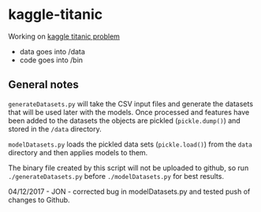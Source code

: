 # kaggle-titanic

Working on [kaggle titanic problem](https://www.kaggle.com/c/titanic) 

 - data goes into /data
 - code goes into /bin
 
## General notes
`generateDatasets.py` will take the CSV input files and generate the datasets that will be used later with the models.  Once processed and features have been added to the datasets the objects are pickled (`pickle.dump()`) and stored in the `/data` directory.  

`modelDatasets.py` loads the pickled data sets (`pickle.load()`) from the `data` directory and then applies models to them.

The binary file created by this script will not be uploaded to github, so run `./generateDatasets.py` before `./modelDatasets.py` for best results.

04/12/2017 - JON - corrected bug in modelDatasets.py and tested push of changes to Github.

